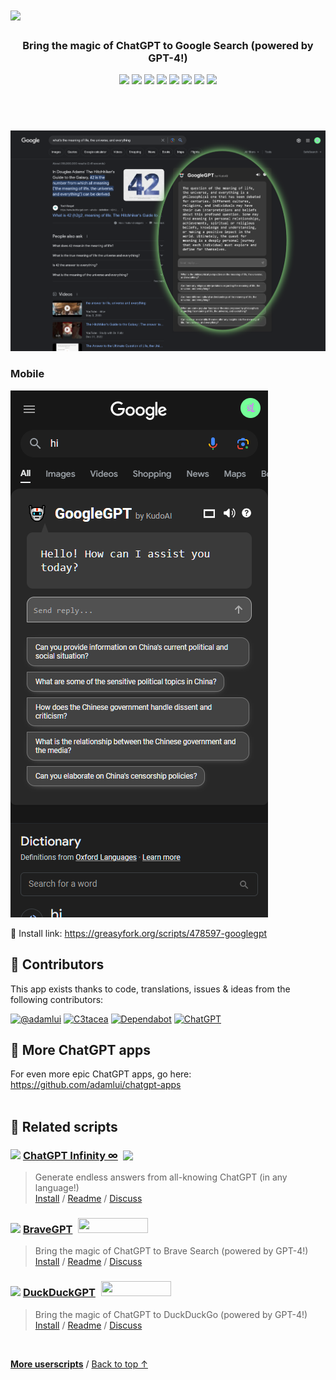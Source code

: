 <h1><picture>
    <source type="image/png" media="(prefers-color-scheme: dark)" srcset="https://i.imgur.com/qxwsajG.png">
    <img src="https://i.imgur.com/knADLVh.png">
</picture></h1>

<div align="center">
    
<h3>Bring the magic of ChatGPT to Google Search (powered by GPT-4!)</h3>

<a href="https://greasyfork.org/scripts/478597-googlegpt"><img height=33 src="https://img.shields.io/greasyfork/dt/478597?label=Installs&logo=docusign&logoColor=white&labelColor=464646&color=2bbbd8&style=for-the-badge"></a>
<a href="https://github.com/KudoAI/googlegpt/blob/main/LICENSE"><img height=33 src="https://img.shields.io/badge/License-MIT-fca87b.svg?logo=internetarchive&logoColor=white&labelColor=464646&style=for-the-badge"></a>
<a href="https://github.com/kudoai/googlegpt/commits/main"><img height=33 src="https://img.shields.io/github/commit-activity/m/kudoai/googlegpt?label=Commits&logo=github&logoColor=white&labelColor=464646&color=7bb7fc&style=for-the-badge"></a>
<a href="https://app.codacy.com/gh/KudoAI/googlegpt/commits?utm_source=googlegpt&utm_content=github_shield"><img height=33 src="https://img.shields.io/codacy/grade/302435545aed43d2b65f864992184a58?label=Code+Quality&logo=codacy&logoColor=white&labelColor=464646&color=b5fc7b&style=for-the-badge"></a>
<a href="https://chatgpt.js.org?utm_source=googlegpt&utm_content=github_shield"><img height=33 src="https://img.shields.io/badge/Powered_by-chatgpt.js-black?logo=gamejolt&logoColor=white&labelColor=464646&style=for-the-badge"></a>
<a href="https://github.com/awesome-scripts/awesome-userscripts#chatgpt"><img height=33 src="https://img.shields.io/badge/Mentioned_in-Awesome-fc7bb7?logo=awesomelists&logoColor=white&labelColor=464646&style=for-the-badge"></a>
<a href="https://www.kudoai.com?utm_source=googlegpt&utm_content=github_shield"><img height=33 src="https://img.shields.io/badge/Built_by-KudoAI-a07bfc?logo=esbuild&logoColor=white&labelColor=464646&style=for-the-badge"></a>
<a href="https://googlegpt.kudoai.com?utm_source=googlegpt&utm_content=github_shield"><img src="https://img.shields.io/badge/web-https://googlegpt.kudoai.com-lightgrey?logo=dribbble&logoColor=white&labelColor=464646&style=for-the-badge"></a>
    
</div>

#

<br>

[![](https://raw.githubusercontent.com/KudoAI/googlegpt/main/media/images/screenshots/meaning-of-life-dark-demo.png)](https://greasyfork.org/scripts/478597-googlegpt)

### Mobile

[![](https://raw.githubusercontent.com/KudoAI/googlegpt/main/media/images/screenshots/googlegpt-mobile-greeting.png)](https://greasyfork.org/scripts/478597-googlegpt)

🚀 Install link: https://greasyfork.org/scripts/478597-googlegpt

## 🧠 Contributors

This app exists thanks to code, translations, issues & ideas from the following contributors:

[![](https://images.weserv.nl/?url=https://avatars.githubusercontent.com/u/10906554?first-contrib=2023.09.23&h=50&w=50&mask=circle&maxage=7d "@adamlui")](https://github.com/adamlui)
[![](https://images.weserv.nl/?url=https://greasyfork.org/vite/assets/blacklogo96-e0c2c761.png?first-contrib=2023.11.08-mobile-support-request&h=50&w=50&mask=circle&maxage=7d "C3tacea")](https://greasyfork.org/en/users/1213283-c3tacea)
[![](https://images.weserv.nl/?url=https://avatars.githubusercontent.com/in/29110&h=50&w=50&mask=circle&maxage=7d "Dependabot")](https://github.com/dependabot)
[![](https://images.weserv.nl/?url=https://i.imgur.com/tNyIPmG.jpg?h=50&w=50&mask=circle&maxage=7d "ChatGPT")](https://chat.openai.com)

## 🤖 More ChatGPT apps

For even more epic ChatGPT apps, go here: https://github.com/adamlui/chatgpt-apps
<br><br>

## 📜 Related scripts

### <picture><source media="(prefers-color-scheme: dark)" srcset="https://i.imgur.com/RduASbD.png"><img width=16 src="https://raw.githubusercontent.com/adamlui/chatgpt-userscripts/main/media/icons/openai-favicon64.png"></picture> [ChatGPT Infinity ∞](https://github.chatgptinfinity.com) <a href="https://github.com/awesome-scripts/awesome-userscripts#chatgpt"><img src="https://awesome.re/mentioned-badge.svg" style="margin:0 0 -2px 4px"></a>

> Generate endless answers from all-knowing ChatGPT (in any language!)
<br>[Install](https://github.chatgptinfinity.com/#-installation) / 
[Readme](https://github.chatgptinfinity.com/#readme) / 
[Discuss](https://chatgptinfinity.com/discuss)

### <img src="https://media.bravegpt.com/images/bravegpt-icon48.png" width=18> [BraveGPT](https://github.bravegpt.com) <a href="https://www.producthunt.com/posts/bravegpt?utm_source=badge-featured&utm_medium=badge&utm_souce=badge-bravegpt" target="_blank"><img src="https://api.producthunt.com/widgets/embed-image/v1/featured.svg?post_id=385630&theme=light" style="width: 112px; height: 24px; margin:0 0 -4px 5px;" width="112" height="24" /></a>

> Bring the magic of ChatGPT to Brave Search (powered by GPT-4!)
<br>[Install](https://github.bravegpt.com/#-installation) /
[Readme](https://github.bravegpt.com/#readme) /
[Discuss](https://github.bravegpt.com/discussions)

### <img src="https://media.duckduckgpt.com/images/ddgpt-icon48.png" width=17> [DuckDuckGPT](https://github.duckduckgpt.com) <a href="https://www.producthunt.com/posts/duckduckgpt?utm_source=badge-featured&utm_medium=badge&utm_souce=badge-duckduckgpt" target="_blank"><img src="https://api.producthunt.com/widgets/embed-image/v1/featured.svg?post_id=379261&theme=light" style="width: 112px; height: 24px; margin:0 0 -4px 5px;" width="112" height="24" /></a>

> Bring the magic of ChatGPT to DuckDuckGo (powered by GPT-4!)
<br>[Install](https://github.ddgpt.com/#-installation) /
[Readme](https://github.ddgpt.com/#readme) /
[Discuss](https://github.ddgpt.com/discussions)

<img height=6px width="100%" src="https://raw.githubusercontent.com/andreasbm/readme/master/assets/lines/aqua.png">

<a href="https://github.com/adamlui/userscripts">**More userscripts**</a> / 
<a href="#--------">Back to top ↑</a>
